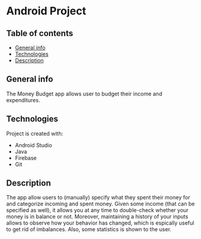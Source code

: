 # Android Project

## Table of contents
* [General info](#general-info)
* [Technologies](#technologies)
* [Description](#description)

## General info
The Money Budget app allows user to budget their income and expenditures. 
	
## Technologies
Project is created with:
* Android Studio
* Java
* Firebase
* Git
	
## Description
The app allow users to (manually) specify what they spent their money for and categorize incoming and spent money. 
Given some income (that can be specified as well), it allows you at any time to double-check whether your money is in balance or not. 
Moreover, maintaining a history of your inputs allows to observe how your behavior has changed, which is espically useful to get rid of imbalances. 
Also, some statistics is shown to the user.
